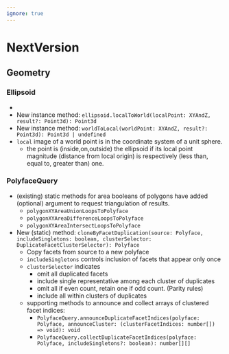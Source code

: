 ```yaml
---
ignore: true
---
```

# NextVersion

## Geometry

### Ellipsoid
 *
 * New instance method:   `ellipsoid.localToWorld(localPoint: XYAndZ, result?: Point3d): Point3d`
 * New instance method:   `worldToLocal(worldPoint: XYAndZ, result?: Point3d): Point3d | undefined`
 * `local` image of a world point is in the coordinate system of a unit sphere.
   * the point is (inside,on,outside) the ellipsoid if its local point magnitude (distance from local origin) is respectively (less than, equal to, greater than) one.

### PolyfaceQuery
  * (existing) static methods for area booleans of polygons have added (optional) argument to request triangulation of results.
    * `polygonXYAreaUnionLoopsToPolyface`
    * `polygonXYAreaDifferenceLoopsToPolyface`
    * `polygonXYAreaIntersectLoopsToPolyface`
  * New (static) method:  `cloneByFacetDuplication(source: Polyface, includeSingletons: boolean, clusterSelector: DuplicateFacetClusterSelector): Polyface`
    * Copy facets from source to a new polyface
    * `includeSingletons` controls inclusion of facets that appear only once
    * `clusterSelector` indicates
      * omit all duplicated facets
      * include single representative among each cluster of duplicates
      * omit all if even count, retain one if odd count. (Parity rules)
      * include all within clusters of duplicates
    * supporting methods to announce and collect arrays of clustered facet indices:
      * `PolyfaceQuery.announceDuplicateFacetIndices(polyface: Polyface, announceCluster: (clusterFacetIndices: number[]) => void): void`
      * `PolyfaceQuery.collectDuplicateFacetIndices(polyface: Polyface, includeSingletons?: boolean): number[][]`





